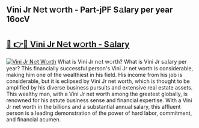 ## Vini Jr N𝚎t w𝚘rth - Part-jPF S𝚊lary per year 16ocV

# <h2><a href="http://gc0hoxi.nevu.top/?p=Vini+Jr">🔗 👉🔴 Vini Jr N𝚎t w𝚘rth - S𝚊lary</a></h2>

[![Vini Jr N𝚎t W𝚘rth](https://i.imgur.com/Oavwk0R.jpeg)](http://gc0hoxi.nevu.top/?p=Vini+Jr)
What is Vini Jr n𝚎t w𝚘rth? What is Vini Jr s𝚊lary per year?
This financially successful person's Vini Jr net worth is considerable, making him one of the wealthiest in his field. His income from his job is considerable, but it is eclipsed by Vini Jr net worth, which is thought to be amplified by his diverse business pursuits and extensive real estate assets. This wealthy man, with a Vini Jr net worth among the greatest globally, is renowned for his astute business sense and financial expertise. With a Vini Jr net worth in the billions and a substantial annual salary, this affluent person is a leading demonstration of the power of hard labor, commitment, and financial acumen.
